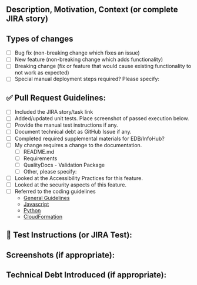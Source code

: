 <!--- Provide a general summary of your changes in the Title above -->

## Description, Motivation, Context (or complete JIRA story)
<!--- Describe your changes in detail -->
<!--- Why is this change required? What problem does it solve? -->
<!--- If it fixes an open issue, please link to the issue here. -->

## Types of changes
<!--- What types of changes does your code introduce? Put an `x` in all the boxes that apply: -->
- [ ] Bug fix (non-breaking change which fixes an issue)
- [ ] New feature (non-breaking change which adds functionality)
- [ ] Breaking change (fix or feature that would cause existing functionality to not work as expected)
- [ ] Special manual deployment steps required? Please specify:

## ✅ Pull Request Guidelines:
<!--- Check appropriate boxes, not all boxes will apply -->

- [ ] Included the JIRA story/task link
- [ ] Added/updated unit tests. Place screenshot of passed execution below.
- [ ] Provide the manual test instructions if any.
- [ ] Document technical debt as GitHub Issue if any.
- [ ] Completed required supplemental materials for EDB/InfoHub?
- [ ] My change requires a change to the documentation.
    - [ ] README.md
    - [ ] Requirements
    - [ ] QualityDocs - Validation Package
    - [ ] Other, please specify:
- [ ] Looked at the Accessibility Practices for this feature.
- [ ] Looked at the security aspects of this feature.
- [ ] Referred to the coding guidelines
    - [General Guidelines](https://ubiquitous-train-3cca38c9.pages.github.io/GeneralGuidelines/)
    - [Javascript](https://ubiquitous-train-3cca38c9.pages.github.io/JavaScript/)
    - [Python](https://peps.python.org/pep-0008/)
    - [CloudFormation](https://github.com/aws-cloudformation/cfn-lint)


## 📝 Test Instructions (or JIRA Test):

<!--- Include instructions or link to JIRA Test script to test this pull request -->
<!--- Please describe in detail how you tested your changes. -->
<!--- Include details of your testing environment, tests ran to see how -->
<!--- your change affects other areas of the code, etc. -->

## Screenshots (if appropriate):

## Technical Debt Introduced (if appropriate):
<!--- Link to created technical debt issues -->

